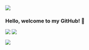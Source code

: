 <img src="https://media.giphy.com/media/pOEbLRT4SwD35IELiQ/giphy.gif" />

### Hello, welcome to my GitHub!  👋

<!--
**otitamario/otitamario** is a ✨ _special_ ✨ repository because its `README.md` (this file) appears on your GitHub profile.

Here are some ideas to get you started:

- 🔭 I’m currently working on ...
- 🌱 I’m currently learning ...
- 👯 I’m looking to collaborate on ...
- 🤔 I’m looking for help with ...
- 💬 Ask me about ...
- 📫 How to reach me: ...
- 😄 Pronouns: ...
- ⚡ Fun fact: ...
-->


<img src="https://github-readme-stats.vercel.app/api?username=otitamario&show_icons=true"/>

<img src="https://github-readme-stats.vercel.app/api/top-langs?username=otitamario"/>

[![](https://img.shields.io/badge/linkedin-%230077B5.svg?style=for-the-badge&logo=linkedin)](https://www.linkedin.com/in/mario-salvatierra/)




